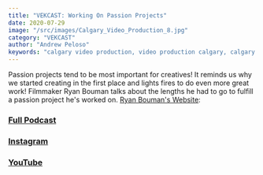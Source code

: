 ```yaml
---
title: "VEKCAST: Working On Passion Projects"
date: 2020-07-29
image: "/src/images/Calgary_Video_Production_8.jpg"
category: "VEKCAST"
author: "Andrew Peloso"
keywords: "calgary video production, video production calgary, calgary video company"
---
```


Passion projects tend to be most important for creatives! It reminds us why we started creating in the first place and lights fires to do even more great work! Filmmaker Ryan Bouman talks about the lengths he had to go to fulfill a passion project he's worked on. [Ryan Bouman's Website](http://www.ryanboumanfilm.com/):

### [Full Podcast](https://anchor.fm/vek-labs)

### [Instagram](https://www.instagram.com/veklabs/)

### [YouTube](https://www.youtube.com/channel/UC_8CmynHCINGSOZftHJGoUQ)
